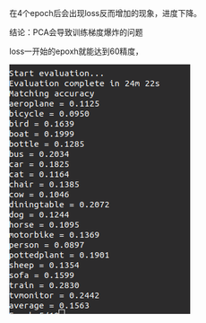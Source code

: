 

在4个epoch后会出现loss反而增加的现象，进度下降。

结论：PCA会导致训练梯度爆炸的问题



loss一开始的epoxh就能达到60精度，

![image-20210421095239672](image-20210421095239672.png)





